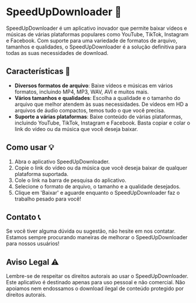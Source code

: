 # SpeedUpDownloader 🚀

SpeedUpDownloader é um aplicativo inovador que permite baixar vídeos e músicas de várias plataformas populares como YouTube, TikTok, Instagram e Facebook. Com suporte para uma variedade de formatos de arquivo, tamanhos e qualidades, o SpeedUpDownloader é a solução definitiva para todas as suas necessidades de download.

## Características 🌟

- **Diversos formatos de arquivo**: Baixe vídeos e músicas em vários formatos, incluindo MP4, MP3, WAV, AVI e muitos mais.
- **Vários tamanhos e qualidades**: Escolha a qualidade e o tamanho do arquivo que melhor atendem às suas necessidades. De vídeos em HD a arquivos de áudio compactos, temos tudo o que você precisa.
- **Suporte a várias plataformas**: Baixe conteúdo de várias plataformas, incluindo YouTube, TikTok, Instagram e Facebook. Basta copiar e colar o link do vídeo ou da música que você deseja baixar.

## Como usar 💡

1. Abra o aplicativo SpeedUpDownloader.
2. Copie o link do vídeo ou da música que você deseja baixar de qualquer plataforma suportada.
3. Cole o link na barra de pesquisa do aplicativo.
4. Selecione o formato de arquivo, o tamanho e a qualidade desejados.
5. Clique em 'Baixar' e aguarde enquanto o SpeedUpDownloader faz o trabalho pesado para você!

## Contato 📞

Se você tiver alguma dúvida ou sugestão, não hesite em nos contatar. Estamos sempre procurando maneiras de melhorar o SpeedUpDownloader para nossos usuários!

## Aviso Legal ⚠️

Lembre-se de respeitar os direitos autorais ao usar o SpeedUpDownloader. Este aplicativo é destinado apenas para uso pessoal e não comercial. Não apoiamos nem endossamos o download ilegal de conteúdo protegido por direitos autorais.
